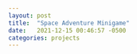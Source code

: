 ```yaml
---
layout: post
title:  "Space Adventure Minigame"
date:   2021-12-15 00:46:57 -0500
categories: projects
---
```

